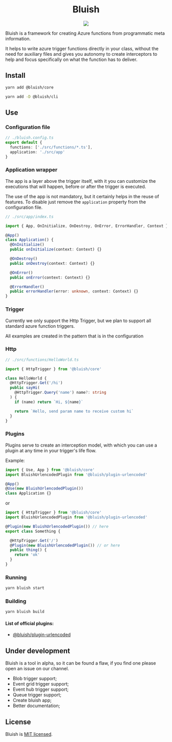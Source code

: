<h1 align="center">
  Bluish
</h1>

<p align="center">
  <a href="https://www.npmjs.com/package/@bluish/core">
    <img src="https://img.shields.io/npm/v/@bluish/core?style=for-the-badge">
  </a>
</p>

Bluish is a framework for creating Azure functions from programmatic meta information.

It helps to write azure trigger functions directly in your class, without the need for auxiliary files and gives you autonomy to create interceptors to help and focus specifically on what the function has to deliver.

## Install

```sh
yarn add @bluish/core
```

```sh
yarn add -D @bluish/cli
```

## Use

### Configuration file

```ts
// ./bluish.config.ts
export default {
  functions: ['./src/functions/*.ts'],
  application: './src/app'
}
```

### Application wrapper

The app is a layer above the trigger itself, with it you can customize the executions that will happen, before or after the trigger is executed.

The use of the app is not mandatory, but it certainly helps in the reuse of features. To disable just remove the `application` property from the configuration file.

```ts
// ./src/app/index.ts

import { App, OnInitialize, OnDestroy, OnError, ErrorHandler, Context } from '@bluish/core'

@App()
class Application() {
  @OnInitialize()
  public onInitialize(context: Context) {}

  @OnDestroy()
  public onDestroy(context: Context) {}

  @OnError()
  public onError(context: Context) {}

  @ErrorHandler()
  public errorHandler(error: unknown, context: Context) {}
}
```

### Trigger

Currently we only support the Http Trigger, but we plan to support all standard azure function triggers.

All examples are created in the pattern that is in the configuration

### Http

```ts
// ./src/functions/HelloWorld.ts

import { HttpTrigger } from '@bluish/core'

class HelloWorld {
  @HttpTrigger.Get('/hi')
  public sayHi(
    @HttpTrigger.Query('name') name?: string
  ) {
    if (name) return `Hi, ${name}`

    return `Hello, send param name to receive custom hi`
  }
}
```

### Plugins

Plugins serve to create an interception model, with which you can use a plugin at any time in your trigger's life flow.

Example:

```ts
import { Use, App } from '@bluish/core'
import BluishUrlencodedPlugin from '@bluish/plugin-urlencoded'

@App()
@Use(new BluishUrlencodedPlugin())
class Application {}
```

or

```ts
import { HttpTrigger } from '@bluish/core'
import BluishUrlencodedPlugin from '@bluish/plugin-urlencoded'

@Plugin(new BluishUrlencodedPlugin()) // here
export class Something {

  @HttpTrigger.Get('/')
  @Plugin(new BluishUrlencodedPlugin()) // or here
  public thing() {
    return 'ok'
  }
}
```

### Running

```sh
yarn bluish start
```

### Building

```sh
yarn bluish build
```

#### List of official plugins:

- [@bluish/plugin-urlencoded](./plugins/urlencoded/README.md)

## Under development

Bluish is a tool in alpha, so it can be found a flaw, if you find one please open an issue on our channel.

- Blob trigger support;
- Event grid trigger support;
- Event hub trigger support;
- Queue trigger support;
- Create bluish app;
- Better documentation;

## License
Bluish is [MIT licensed](./LICENSE).
